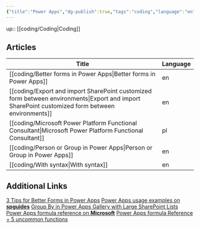 ```yaml
---
{"title":"Power Apps","dg-publish":true,"tags":"coding","language":"en","permalink":"/coding/power-apps/","dgPassFrontmatter":true}
---
```


up:: [[coding/Coding\|Coding]]

## Articles

| Title                                                                                                                                              | Language |
| -------------------------------------------------------------------------------------------------------------------------------------------------- | -------- |
| [[coding/Better forms in Power Apps\|Better forms in Power Apps]]                                                                               | en       |
| [[coding/Export and import SharePoint customized form between environments\|Export and import SharePoint customized form between environments]] | en       |
| [[coding/Microsoft Power Platform Functional Consultant\|Microsoft Power Platform Functional Consultant]]                                       | pl       |
| [[coding/Person or Group in Power Apps\|Person or Group in Power Apps]]                                                                         | en       |
| [[coding/With syntax\|With syntax]]                                                                                                             | en       |


## Additional Links

[3 Tips for Better Forms in Power Apps](https://www.youtube.com/watch?v=bxKavfThYwY)
[Power Apps usage examples on **spguides**](https://www.spguides.com/)
[Group By in Power Apps Gallery with Large SharePoint Lists](https://www.youtube.com/watch?v=57ADxeo_13k)
[Power Apps formula reference on **Microsoft**](https://learn.microsoft.com/en-us/power-platform/power-fx/formula-reference)
[Power Apps formula Reference + 5 uncommon functions](https://www.youtube.com/watch?v=SBAfhTbgLsQ)
